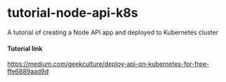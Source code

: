 # tutorial-node-api-k8s

A tutorial of creating a Node API app and deployed to Kubernetes cluster

#### Tutorial link

https://medium.com/geekculture/deploy-api-on-kubernetes-for-free-ffe6889aad9d
